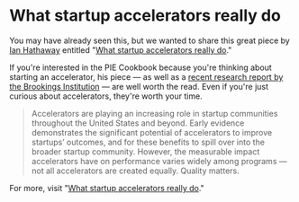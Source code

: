 # What startup accelerators really do

You may have already seen this, but we wanted to share this great piece by [Ian Hathaway](https://twitter.com/IanHathaway) entitled "[What startup accelerators really do](http://www.ianhathaway.org/blog/2016/3/1/startup-accelerators)." 

If you're interested in the PIE Cookbook because you're thinking about starting an accelerator, his piece — as well as a [recent research report by the Brookings Institution](http://www.brookings.edu/research/papers/2016/02/17-startup-accelerator-programs-hathaway) — are well worth the read. Even if you're just curious about accelerators, they're worth your time.

> Accelerators are playing an increasing role in startup communities throughout the United States and beyond. Early evidence demonstrates the significant potential of accelerators to improve startups’ outcomes, and for these benefits to spill over into the broader startup community. However, the measurable impact accelerators have on performance varies widely among programs — not all accelerators are created equally. Quality matters.

For more, visit "[What startup accelerators really do](http://www.ianhathaway.org/blog/2016/3/1/startup-accelerators)."  